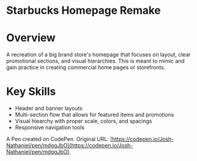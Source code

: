 # Starbucks Homepage Remake

# Overview
A recreation of a big brand store's homepage that focuses on layout, clear promotional sections, and visual hierarchies. This is meant to mimic and gain practice in creating commercial home pages or storefronts.

# Key Skills
- Header and banner layouts
- Multi-section flow that allows for featured items and promotions
- Visual hiearchy with proper scale, colors, and spacings
- Responsive navigation tools

A Pen created on CodePen.
Original URL: [https://codepen.io/Josh-Nathaniel/pen/mdggJbO](https://codepen.io/Josh-Nathaniel/pen/mdggJbO).
